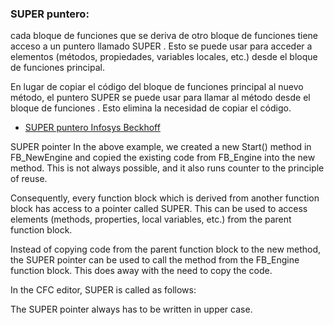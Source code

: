 ### SUPER puntero:
cada bloque de funciones que se deriva de otro bloque de funciones tiene acceso a un puntero llamado SUPER . 
Esto se puede usar para acceder a elementos (métodos, propiedades, variables locales, etc.) desde el bloque de funciones principal.

En lugar de copiar el código del bloque de funciones principal al nuevo método, el puntero SUPER se puede usar para llamar al método desde el bloque de funciones  . Esto elimina la necesidad de copiar el código.

- [SUPER puntero Infosys Beckhoff](https://infosys.beckhoff.com/content/1033/tc3_plc_intro/2528837771.html?id=5132996865500332085)


SUPER pointer
In the above example, we created a new Start() method in FB_NewEngine and copied the existing code from FB_Engine into the new method. This is not always possible, and it also runs counter to the principle of reuse.

Consequently, every function block which is derived from another function block has access to a pointer called SUPER. This can be used to access elements (methods, properties, local variables, etc.) from the parent function block.

Instead of copying code from the parent function block to the new method, the SUPER pointer can be used to call the method from the FB_Engine function block. This does away with the need to copy the code.

In the CFC editor, SUPER is called as follows:

The SUPER pointer always has to be written in upper case.